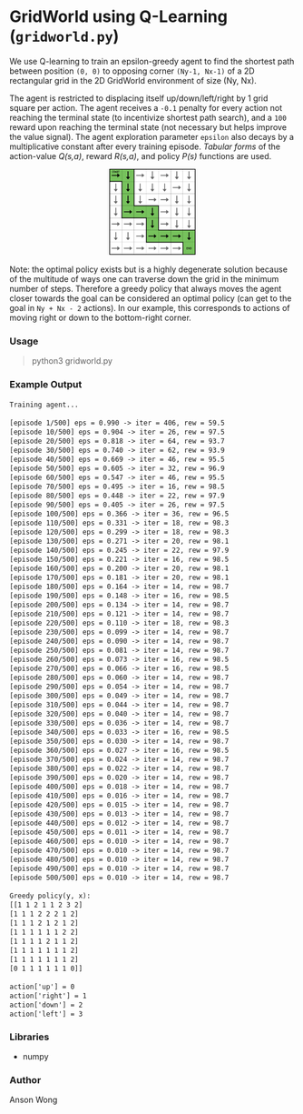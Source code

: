 # GridWorld using Q-Learning (`gridworld.py`)

We use Q-learning to train an epsilon-greedy agent to find the shortest path between position `(0, 0)` to opposing corner `(Ny-1, Nx-1)` of a 2D rectangular grid in the 2D GridWorld environment of size (Ny, Nx).

The agent is restricted to displacing itself up/down/left/right by 1 grid square per action. The agent receives a `-0.1` penalty for every action not reaching the terminal state (to incentivize shortest path search), and a `100` reward upon reaching the terminal state (not necessary but helps improve the value signal). The agent exploration parameter `epsilon` also decays by a multiplicative constant after every training episode. *Tabular forms* of the action-value *Q(s,a)*, reward *R(s,a)*, and policy *P(s)* functions are used. 

<p align="center">
<img src="images/coverart.png" width="30%">
</p>

Note: the optimal policy exists but is a highly degenerate solution because of the multitude of ways one can traverse down the grid in the minimum number of steps. Therefore a greedy policy that always moves the agent closer towards the goal can be considered an optimal policy (can get to the goal in `Ny + Nx - 2` actions). In our example, this corresponds to actions of moving right or down to the bottom-right corner.

### Usage

> python3 gridworld.py

### Example Output

 ```
Training agent...

[episode 1/500] eps = 0.990 -> iter = 406, rew = 59.5
[episode 10/500] eps = 0.904 -> iter = 26, rew = 97.5
[episode 20/500] eps = 0.818 -> iter = 64, rew = 93.7
[episode 30/500] eps = 0.740 -> iter = 62, rew = 93.9
[episode 40/500] eps = 0.669 -> iter = 46, rew = 95.5
[episode 50/500] eps = 0.605 -> iter = 32, rew = 96.9
[episode 60/500] eps = 0.547 -> iter = 46, rew = 95.5
[episode 70/500] eps = 0.495 -> iter = 16, rew = 98.5
[episode 80/500] eps = 0.448 -> iter = 22, rew = 97.9
[episode 90/500] eps = 0.405 -> iter = 26, rew = 97.5
[episode 100/500] eps = 0.366 -> iter = 36, rew = 96.5
[episode 110/500] eps = 0.331 -> iter = 18, rew = 98.3
[episode 120/500] eps = 0.299 -> iter = 18, rew = 98.3
[episode 130/500] eps = 0.271 -> iter = 20, rew = 98.1
[episode 140/500] eps = 0.245 -> iter = 22, rew = 97.9
[episode 150/500] eps = 0.221 -> iter = 16, rew = 98.5
[episode 160/500] eps = 0.200 -> iter = 20, rew = 98.1
[episode 170/500] eps = 0.181 -> iter = 20, rew = 98.1
[episode 180/500] eps = 0.164 -> iter = 14, rew = 98.7
[episode 190/500] eps = 0.148 -> iter = 16, rew = 98.5
[episode 200/500] eps = 0.134 -> iter = 14, rew = 98.7
[episode 210/500] eps = 0.121 -> iter = 14, rew = 98.7
[episode 220/500] eps = 0.110 -> iter = 18, rew = 98.3
[episode 230/500] eps = 0.099 -> iter = 14, rew = 98.7
[episode 240/500] eps = 0.090 -> iter = 14, rew = 98.7
[episode 250/500] eps = 0.081 -> iter = 14, rew = 98.7
[episode 260/500] eps = 0.073 -> iter = 16, rew = 98.5
[episode 270/500] eps = 0.066 -> iter = 16, rew = 98.5
[episode 280/500] eps = 0.060 -> iter = 14, rew = 98.7
[episode 290/500] eps = 0.054 -> iter = 14, rew = 98.7
[episode 300/500] eps = 0.049 -> iter = 14, rew = 98.7
[episode 310/500] eps = 0.044 -> iter = 14, rew = 98.7
[episode 320/500] eps = 0.040 -> iter = 14, rew = 98.7
[episode 330/500] eps = 0.036 -> iter = 14, rew = 98.7
[episode 340/500] eps = 0.033 -> iter = 16, rew = 98.5
[episode 350/500] eps = 0.030 -> iter = 14, rew = 98.7
[episode 360/500] eps = 0.027 -> iter = 16, rew = 98.5
[episode 370/500] eps = 0.024 -> iter = 14, rew = 98.7
[episode 380/500] eps = 0.022 -> iter = 14, rew = 98.7
[episode 390/500] eps = 0.020 -> iter = 14, rew = 98.7
[episode 400/500] eps = 0.018 -> iter = 14, rew = 98.7
[episode 410/500] eps = 0.016 -> iter = 14, rew = 98.7
[episode 420/500] eps = 0.015 -> iter = 14, rew = 98.7
[episode 430/500] eps = 0.013 -> iter = 14, rew = 98.7
[episode 440/500] eps = 0.012 -> iter = 14, rew = 98.7
[episode 450/500] eps = 0.011 -> iter = 14, rew = 98.7
[episode 460/500] eps = 0.010 -> iter = 14, rew = 98.7
[episode 470/500] eps = 0.010 -> iter = 14, rew = 98.7
[episode 480/500] eps = 0.010 -> iter = 14, rew = 98.7
[episode 490/500] eps = 0.010 -> iter = 14, rew = 98.7
[episode 500/500] eps = 0.010 -> iter = 14, rew = 98.7

Greedy policy(y, x):
[[1 1 2 1 1 2 3 2]
 [1 1 1 2 2 2 1 2]
 [1 1 1 2 1 2 1 2]
 [1 1 1 1 1 1 2 2]
 [1 1 1 1 2 1 1 2]
 [1 1 1 1 1 1 1 2]
 [1 1 1 1 1 1 1 2]
 [0 1 1 1 1 1 1 0]]

 action['up'] = 0
 action['right'] = 1
 action['down'] = 2
 action['left'] = 3
 ```

### Libraries

* numpy

### Author

Anson Wong
